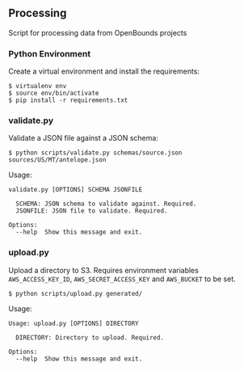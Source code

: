 ## Processing

Script for processing data from OpenBounds projects

### Python Environment

Create a virtual environment and install the requirements:

```
$ virtualenv env
$ source env/bin/activate
$ pip install -r requirements.txt
```

### validate.py

Validate a JSON file against a JSON schema:

```
$ python scripts/validate.py schemas/source.json sources/US/MT/antelope.json
```

Usage:

```
validate.py [OPTIONS] SCHEMA JSONFILE

  SCHEMA: JSON schema to validate against. Required.
  JSONFILE: JSON file to validate. Required.

Options:
  --help  Show this message and exit.
```

### upload.py

Upload a directory to S3. Requires environment variables `AWS_ACCESS_KEY_ID`, `AWS_SECRET_ACCESS_KEY` and `AWS_BUCKET` to be set.

```
$ python scripts/upload.py generated/
```

Usage:

```
Usage: upload.py [OPTIONS] DIRECTORY

  DIRECTORY: Directory to upload. Required.

Options:
  --help  Show this message and exit.
```

